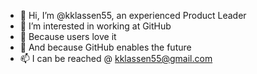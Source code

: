 - 👋 Hi, I’m @kklassen55, an experienced Product Leader
- 👀 I’m interested in working at GitHub
- 🌱 Because users love it
- 💞️ And because GitHub enables the future
- 📫 I can be reached @ kklassen55@gmail.com

<!---
kklassen55/kklassen55 is a ✨ special ✨ repository because its `README.md` (this file) appears on your GitHub profile.
You can click the Preview link to take a look at your changes.
--->

